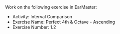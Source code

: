 Work on the following exercise in EarMaster:
- Activity: Interval Comparison
- Exercise Name: Perfect 4th & Octave  - Ascending
- Exercise Number: 1.2
